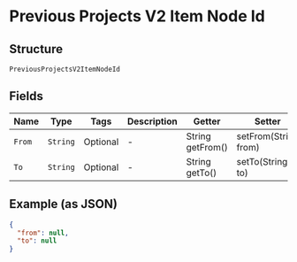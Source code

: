 
# Previous Projects V2 Item Node Id

## Structure

`PreviousProjectsV2ItemNodeId`

## Fields

| Name | Type | Tags | Description | Getter | Setter |
|  --- | --- | --- | --- | --- | --- |
| `From` | `String` | Optional | - | String getFrom() | setFrom(String from) |
| `To` | `String` | Optional | - | String getTo() | setTo(String to) |

## Example (as JSON)

```json
{
  "from": null,
  "to": null
}
```

